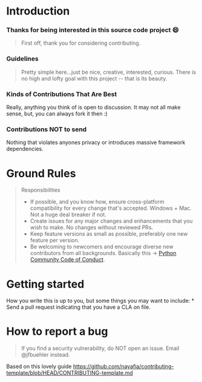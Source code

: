 # Introduction

### Thanks for being interested in this source code project 😄

>First off, thank you for considering contributing. 

### Guidelines

>Pretty simple here...just be nice, creative, interested, curious. There is no high and lofty goal with this project -- that is its beauty. 

### Kinds of Contributions That Are Best

Really, anything you think of is open to discussion. It may not all make sense, but, you can always fork it then :) 

### Contributions NOT to send

Nothing that violates anyones privacy or introduces massive framework dependencies. 

# Ground Rules

> Responsibilities
> * If possible, and you know how, ensure cross-platform compatibility for every change that's accepted. Windows + Mac. Not a huge deal breaker if not. 
> * Create issues for any major changes and enhancements that you wish to make. No changes without reviewed PRs. 
> * Keep feature versions as small as possible, preferably one new feature per version.
> * Be welcoming to newcomers and encourage diverse new contributors from all backgrounds. Basically this -> [Python Community Code of Conduct](https://www.python.org/psf/codeofconduct/).

# Getting started

How you write this is up to you, but some things you may want to include:
    * Send a pull request indicating that you have a CLA on file.

# How to report a bug

> If you find a security vulnerability, do NOT open an issue. Email @jfbuehler instead.

Based on this lovely guide
https://github.com/nayafia/contributing-template/blob/HEAD/CONTRIBUTING-template.md
